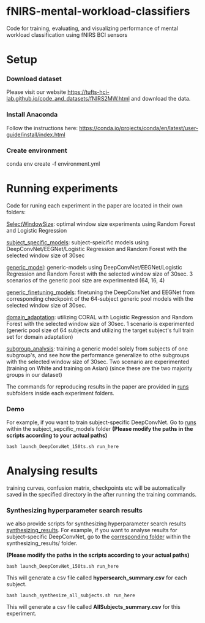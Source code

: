 # fNIRS-mental-workload-classifiers
Code for training, evaluating, and visualizing performance of mental workload classification using fNIRS BCI sensors

# Setup
### Download dataset
Please visit our website https://tufts-hci-lab.github.io/code_and_datasets/fNIRS2MW.html and download the data.

### Install Anaconda
Follow the instructions here: https://conda.io/projects/conda/en/latest/user-guide/install/index.html

### Create environment
conda env create -f environment.yml

# Running experiments
Code for runing each experiment in the paper are located in their own folders:

[SelectWindowSize](SelectWindowSize/): optimal window size experiments using Random Forest and Logistic Regression

[subject_specific_models](subject_specific_models/): subject-speicific models using DeepConvNet/EEGNet/Logistic Regression and Random Forest with the selected window size of 30sec

[generic_model](generic_models/): generic-models using DeepConvNet/EEGNet/Logistic Regression and Random Forest with the selected window size of 30sec. 3 scenarios of the generic pool size are experimented (64, 16, 4) 

[generic_finetuning_models](generic_finetuning_models/): finetuning the DeepConvNet and EEGNet from corresponding checkpoint of the 64-subject generic pool models with the selected window size of 30sec.

[domain_adaptation](domain_adaptation/): utilizing CORAL with Logistic Regression and Random Forest with the selected window size of 30sec. 1 scenario is experimented (generic pool size of 64 subjects and utilizing the target subject's full train set for domain adaptation) 

[subgroup_analysis](subgroup_analysis/): training a generic model solely from subjects of one subgroup's, and see how the performance generalize to othe subgroups with the selected window size of 30sec. Two scenario are experimented (training on White and training on Asian) (since these are the two majority groups in our dataset) 

The commands for reproducing results in the paper are provided in [runs](runs/) subfolders inside each experiment folders.

### Demo
For example, if you want to train subject-specific DeepConvNet. Go to [runs](subject_specific_models/runs/window_size150) within the subject_sepcific_models folder
**(Please modify the paths in the scripts according to your actual paths)**

```
bash launch_DeepConvNet_150ts.sh run_here
```


# Analysing results

training curves, confusion matrix, checkpoints etc will be automatically saved in the specified directory in the after running the training commands.  

### Synthesizing hyperparameter search results

we also provide scripts for synthesizing hyperparameter search results [synthesizing_results](synthesizing_results/). For example, if you want to analyse results for subject-specific DeepConvNet, go to the [corresponding folder](synthesizing_results/subject_specific_models/binary/DeepConvNet) within the synthesizing_results/ folder. 

**(Please modify the paths in the scripts according to your actual paths)**

```
bash launch_DeepConvNet_150ts.sh run_here
```
This will generate a csv file called **hypersearch_summary.csv** for each subject. 

```
bash launch_synthesize_all_subjects.sh run_here
```

This will generate a csv file called **AllSubjects_summary.csv** for this experiment.
